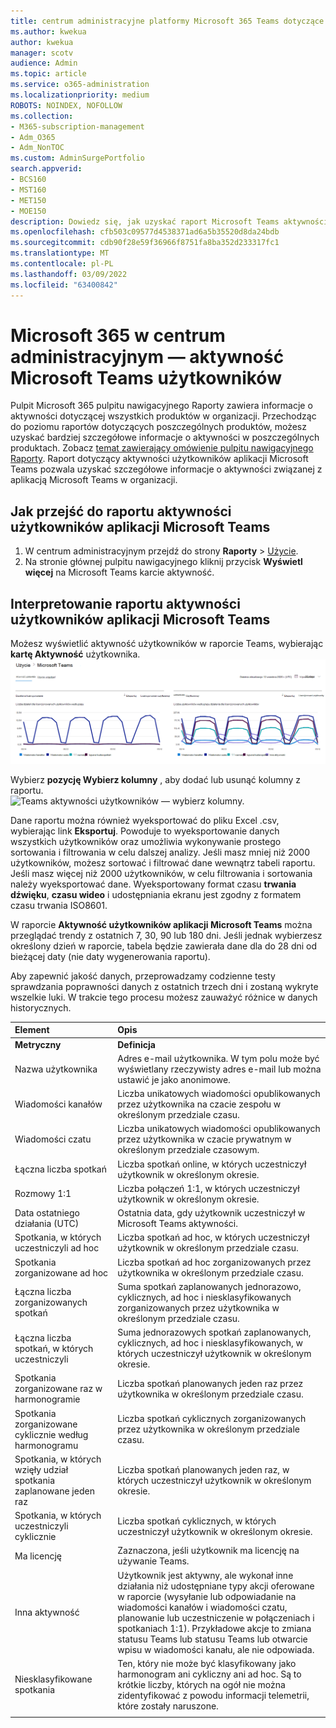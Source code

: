 ```yaml
---
title: centrum administracyjne platformy Microsoft 365 Teams dotyczące aktywności użytkowników
ms.author: kwekua
author: kwekua
manager: scotv
audience: Admin
ms.topic: article
ms.service: o365-administration
ms.localizationpriority: medium
ROBOTS: NOINDEX, NOFOLLOW
ms.collection:
- M365-subscription-management
- Adm_O365
- Adm_NonTOC
ms.custom: AdminSurgePortfolio
search.appverid:
- BCS160
- MST160
- MET150
- MOE150
description: Dowiedz się, jak uzyskać raport Microsoft Teams aktywności użytkowników i uzyskać szczegółowe informacje na temat Teams aktywności w organizacji.
ms.openlocfilehash: cfb503c09577d4538371ad6a5b35520d8da24bdb
ms.sourcegitcommit: cdb90f28e59f36966f8751fa8ba352d233317fc1
ms.translationtype: MT
ms.contentlocale: pl-PL
ms.lasthandoff: 03/09/2022
ms.locfileid: "63400842"
---
```

# <a name="microsoft-365-reports-in-the-admin-center---microsoft-teams-user-activity"></a>Microsoft 365 w centrum administracyjnym — aktywność Microsoft Teams użytkowników

Pulpit Microsoft 365 pulpitu nawigacyjnego Raporty zawiera informacje o aktywności dotyczącej wszystkich produktów w organizacji. Przechodząc do poziomu raportów dotyczących poszczególnych produktów, możesz uzyskać bardziej szczegółowe informacje o aktywności w poszczególnych produktach. Zobacz [temat zawierający omówienie pulpitu nawigacyjnego Raporty](activity-reports.md). Raport dotyczący aktywności użytkowników aplikacji Microsoft Teams pozwala uzyskać szczegółowe informacje o aktywności związanej z aplikacją Microsoft Teams w organizacji.
 
## <a name="how-to-get-to-the-microsoft-teams-user-activity-report"></a>Jak przejść do raportu aktywności użytkowników aplikacji Microsoft Teams

1. W centrum administracyjnym przejdź do strony **Raporty** \> <a href="https://go.microsoft.com/fwlink/p/?linkid=2074756" target="_blank">Użycie</a>.
2. Na stronie głównej pulpitu nawigacyjnego kliknij przycisk **Wyświetl więcej** na Microsoft Teams karcie aktywność.

## <a name="interpret-the-microsoft-teams-user-activity-report"></a>Interpretowanie raportu aktywności użytkowników aplikacji Microsoft Teams

Możesz wyświetlić aktywność użytkowników w raporcie Teams, wybierając **kartę Aktywność** użytkownika. <br/>![Microsoft 365 raporty — Microsoft Teams aktywności użytkowników.](../../media/1011877f-3cf0-4417-9447-91d0b2312aab.png)

Wybierz **pozycję Wybierz kolumny** , aby dodać lub usunąć kolumny z raportu.  <br/> ![Teams aktywności użytkowników — wybierz kolumny.](../../media/6d3c013e-2c5e-4d66-bb41-998aa4bd1c20.png)

Dane raportu można również wyeksportować do pliku Excel .csv, wybierając link **Eksportuj**. Powoduje to wyeksportowanie danych wszystkich użytkowników oraz umożliwia wykonywanie prostego sortowania i filtrowania w celu dalszej analizy. Jeśli masz mniej niż 2000 użytkowników, możesz sortować i filtrować dane wewnątrz tabeli raportu. Jeśli masz więcej niż 2000 użytkowników, w celu filtrowania i sortowania należy wyeksportować dane. Wyeksportowany format czasu **trwania dźwięku**, **czasu wideo** i udostępniania ekranu  jest zgodny z formatem czasu trwania ISO8601.

W raporcie **Aktywność użytkowników aplikacji Microsoft Teams** można przeglądać trendy z ostatnich 7, 30, 90 lub 180 dni. Jeśli jednak wybierzesz określony dzień w raporcie, tabela będzie zawierała dane dla do 28 dni od bieżącej daty (nie daty wygenerowania raportu).

Aby zapewnić jakość danych, przeprowadzamy codzienne testy sprawdzania poprawności danych z ostatnich trzech dni i zostaną wykryte wszelkie luki. W trakcie tego procesu możesz zauważyć różnice w danych historycznych.

|Element|Opis|
|:-----|:-----|
|**Metryczny**|**Definicja**|
|Nazwa użytkownika  <br/> |Adres e-mail użytkownika. W tym polu może być wyświetlany rzeczywisty adres e-mail lub można ustawić je jako anonimowe.   <br/> |
|Wiadomości kanałów   <br/> |Liczba unikatowych wiadomości opublikowanych przez użytkownika na czacie zespołu w określonym przedziale czasu.  <br/> |
|Wiadomości czatu   <br/> |Liczba unikatowych wiadomości opublikowanych przez użytkownika w czacie prywatnym w określonym przedziale czasowym.  <br/> |
|Łączna liczba spotkań   <br/> |Liczba spotkań online, w których uczestniczył użytkownik w określonym okresie.  <br/> |
|Rozmowy 1:1   <br/> | Liczba połączeń 1:1, w których uczestniczył użytkownik w określonym okresie.  <br/> |
|Data ostatniego działania (UTC)  <br/> |Ostatnia data, gdy użytkownik uczestniczył w Microsoft Teams aktywności.<br/> |
|Spotkania, w których uczestniczyli ad hoc   <br/> | Liczba spotkań ad hoc, w których uczestniczył użytkownik w określonym przedziale czasu.  <br/> |
|Spotkania zorganizowane ad hoc <br/> |Liczba spotkań ad hoc zorganizowanych przez użytkownika w określonym przedziale czasu. <br/>|
|Łączna liczba zorganizowanych spotkań  <br/> |Suma spotkań zaplanowanych jednorazowo, cyklicznych, ad hoc i niesklasyfikowanych zorganizowanych przez użytkownika w określonym przedziale czasu.  <br/> |
|Łączna liczba spotkań, w których uczestniczyli  <br/> |Suma jednorazowych spotkań zaplanowanych, cyklicznych, ad hoc i niesklasyfikowanych, w których uczestniczył użytkownik w określonym okresie.  <br/> |
|Spotkania zorganizowane raz w harmonogramie  <br/> |Liczba spotkań planowanych jeden raz przez użytkownika w określonym przedziale czasu.  <br/> |
|Spotkania zorganizowane cyklicznie według harmonogramu  <br/> |Liczba spotkań cyklicznych zorganizowanych przez użytkownika w określonym przedziale czasu.  <br/> |
|Spotkania, w których wzięły udział spotkania zaplanowane jeden raz  <br/> |Liczba spotkań planowanych jeden raz, w których uczestniczył użytkownik w określonym okresie.  <br/> |
|Spotkania, w których uczestniczyli cyklicznie  <br/> |Liczba spotkań cyklicznych, w których uczestniczył użytkownik w określonym okresie.  <br/> |
|Ma licencję  <br/> |Zaznaczona, jeśli użytkownik ma licencję na używanie Teams. <br/>|
|Inna aktywność  <br/>|Użytkownik jest aktywny, ale wykonał inne działania niż udostępniane typy akcji oferowane w raporcie (wysyłanie lub odpowiadanie na wiadomości kanałów i wiadomości czatu, planowanie lub uczestniczenie w połączeniach i spotkaniach 1:1). Przykładowe akcje to zmiana statusu Teams lub statusu Teams lub otwarcie wpisu w wiadomości kanału, ale nie odpowiada.  <br/>|
|Niesklasyfikowane spotkania <br/>|Ten, który nie może być klasyfikowany jako harmonogram ani cykliczny ani ad hoc. Są to krótkie liczby, których na ogół nie można zidentyfikować z powodu informacji telemetrii, które zostały naruszone. |
|||

